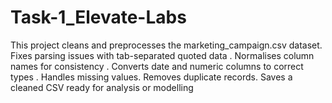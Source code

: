 # Task-1_Elevate-Labs
This project cleans and preprocesses the marketing_campaign.csv dataset. 
Fixes parsing issues with tab-separated quoted data .
Normalises column names for consistency .
Converts date and numeric columns to correct types .
Handles missing values.
Removes duplicate records. 
Saves a cleaned CSV ready for analysis or modelling 
